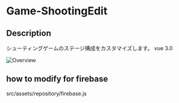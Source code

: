 # Game-ShootingEdit
## Description
シューティングゲームのステージ構成をカスタマイズします。
vue 3.0

![Overview](https://user-images.githubusercontent.com/12569855/104920781-ae2fa500-59db-11eb-8905-9b65579a2a44.jpeg)


## how to modify for firebase
src/assets/repository/firebase.js
